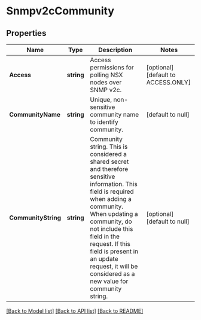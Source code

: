 # Snmpv2cCommunity

## Properties
Name | Type | Description | Notes
------------ | ------------- | ------------- | -------------
**Access** | **string** | Access permissions for polling NSX nodes over SNMP v2c. | [optional] [default to ACCESS.ONLY]
**CommunityName** | **string** | Unique, non-sensitive community name to identify community. | [default to null]
**CommunityString** | **string** | Community string. This is considered a shared secret and therefore sensitive information. This field is required when adding a community. When updating a community, do not include this field in the request. If this field is present in an update request, it will be considered as a new value for community string. | [optional] [default to null]

[[Back to Model list]](../README.md#documentation-for-models) [[Back to API list]](../README.md#documentation-for-api-endpoints) [[Back to README]](../README.md)


